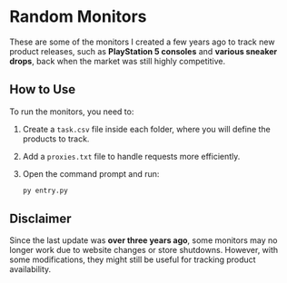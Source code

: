 # Random Monitors  

These are some of the monitors I created a few years ago to track new product releases, such as **PlayStation 5 consoles** and **various sneaker drops**, back when the market was still highly competitive.  

## How to Use  

To run the monitors, you need to:  
1. Create a `task.csv` file inside each folder, where you will define the products to track.  
2. Add a `proxies.txt` file to handle requests more efficiently.  
3. Open the command prompt and run:  

   ```sh
   py entry.py

## Disclaimer
Since the last update was **over three years ago**, some monitors may no longer work due to website changes or store shutdowns. However, with some modifications, they might still be useful for tracking product availability.
